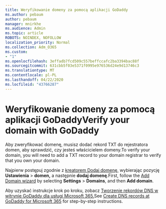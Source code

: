```yaml
---
title: Weryfikowanie domeny za pomocą aplikacji GoDaddy
ms.author: pebaum
author: pebaum
manager: mnirkhe
ms.audience: Admin
ms.topic: article
ROBOTS: NOINDEX, NOFOLLOW
localization_priority: Normal
ms.collection: Adm_O365
ms.custom:
- "1"
ms.openlocfilehash: 3effadb7fcd509c557beffccafc2ba3394bac88f
ms.sourcegitcommit: 631cbb5f03e5371f0995e976536d24e9d13746c3
ms.translationtype: MT
ms.contentlocale: pl-PL
ms.lasthandoff: 04/22/2020
ms.locfileid: "43766287"
---
```

# <a name="verify-your-domain-with-godaddy"></a><span data-ttu-id="b9752-102">Weryfikowanie domeny za pomocą aplikacji GoDaddy</span><span class="sxs-lookup"><span data-stu-id="b9752-102">Verify your domain with GoDaddy</span></span>

<span data-ttu-id="b9752-103">Aby zweryfikować domenę, musisz dodać rekord TXT do rejestratora domen, aby sprawdzić, czy jesteś właścicielem domeny.</span><span class="sxs-lookup"><span data-stu-id="b9752-103">To verify your domain, you will need to add a TXT record to your domain registrar to verify that you own your domain.</span></span> 

<span data-ttu-id="b9752-104">Najpierw postępuj zgodnie z [kreatorem Dodaj domenę,](https://portal.office.com/adminportal/home#/Domains) wybierając pozycję **Ustawienia** \> **domen,** a następnie **dodaj domenę**.</span><span class="sxs-lookup"><span data-stu-id="b9752-104">First, follow the [Add Domain wizard](https://portal.office.com/adminportal/home#/Domains) by selecting **Settings** \> **Domains**, and then **Add domain**.</span></span>
  
<span data-ttu-id="b9752-105">Aby uzyskać instrukcje krok po kroku, zobacz [Tworzenie rekordów DNS w witrynie GoDaddy dla usługi Microsoft 365.](https://docs.microsoft.com/microsoft-365/admin/dns/create-dns-records-at-godaddy)</span><span class="sxs-lookup"><span data-stu-id="b9752-105">See [Create DNS records at GoDaddy for Microsoft 365](https://docs.microsoft.com/microsoft-365/admin/dns/create-dns-records-at-godaddy) for step-by-step instructions.</span></span>